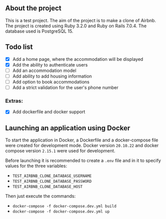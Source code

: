## About the project

This is a test project. The aim of the project is to make a clone of Airbnb. The project is created using Ruby 3.2.0 and Ruby on Rails 7.0.4. The database used is PostgreSQL 15.

## Todo list

- [x] Add a home page, where the accommodation will be displayed
- [x] Add the ability to authenticate users
- [ ] Add an accommodation model
- [ ] Add ability to add housing information
- [ ] Add option to book accommodations
- [ ] Add a strict validation for the user's phone number

### Extras:

- [x] Add dockerfile and docker support

## Launching an application using Docker

To start the application in Docker, a Dockerfile and a docker-compose file were created for development mode.
Docker version `20.10.22` and docker compose version `2.15.1` were used for development.

Before launching it is recommended to create a `.env` file and in it to specify values for the three variables:
- `TEST_AIRBNB_CLONE_DATABASE_USERNAME`
- `TEST_AIRBNB_CLONE_DATABASE_PASSWORD`
- `TEST_AIRBNB_CLONE_DATABASE_HOST`

Then just execute the commands:

- `docker-compose -f docker-compose.dev.yml build`
- `docker-compose -f docker-compose.dev.yml up`

